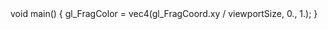 <script src="../../dist/shader-sketch.js"></script>

<shader-sketch>
    <fragment-shader>
        void main() {
            gl_FragColor = vec4(gl_FragCoord.xy / viewportSize, 0., 1.);
        }
    </fragment-shader>
</shader-sketch>